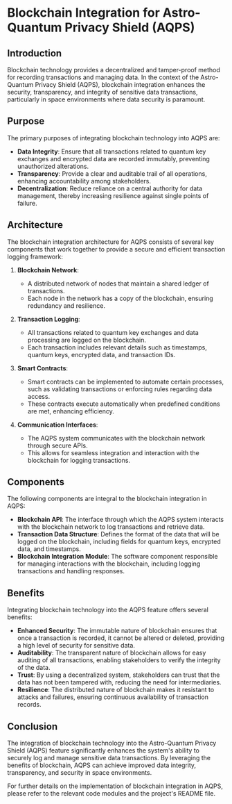 # Blockchain Integration for Astro-Quantum Privacy Shield (AQPS)

## Introduction

Blockchain technology provides a decentralized and tamper-proof method for recording transactions and managing data. In the context of the Astro-Quantum Privacy Shield (AQPS), blockchain integration enhances the security, transparency, and integrity of sensitive data transactions, particularly in space environments where data security is paramount.

## Purpose

The primary purposes of integrating blockchain technology into AQPS are:

- **Data Integrity**: Ensure that all transactions related to quantum key exchanges and encrypted data are recorded immutably, preventing unauthorized alterations.
- **Transparency**: Provide a clear and auditable trail of all operations, enhancing accountability among stakeholders.
- **Decentralization**: Reduce reliance on a central authority for data management, thereby increasing resilience against single points of failure.

## Architecture

The blockchain integration architecture for AQPS consists of several key components that work together to provide a secure and efficient transaction logging framework:

1. **Blockchain Network**:
   - A distributed network of nodes that maintain a shared ledger of transactions.
   - Each node in the network has a copy of the blockchain, ensuring redundancy and resilience.

2. **Transaction Logging**:
   - All transactions related to quantum key exchanges and data processing are logged on the blockchain.
   - Each transaction includes relevant details such as timestamps, quantum keys, encrypted data, and transaction IDs.

3. **Smart Contracts**:
   - Smart contracts can be implemented to automate certain processes, such as validating transactions or enforcing rules regarding data access.
   - These contracts execute automatically when predefined conditions are met, enhancing efficiency.

4. **Communication Interfaces**:
   - The AQPS system communicates with the blockchain network through secure APIs.
   - This allows for seamless integration and interaction with the blockchain for logging transactions.

## Components

The following components are integral to the blockchain integration in AQPS:

- **Blockchain API**: The interface through which the AQPS system interacts with the blockchain network to log transactions and retrieve data.
- **Transaction Data Structure**: Defines the format of the data that will be logged on the blockchain, including fields for quantum keys, encrypted data, and timestamps.
- **Blockchain Integration Module**: The software component responsible for managing interactions with the blockchain, including logging transactions and handling responses.

## Benefits

Integrating blockchain technology into the AQPS feature offers several benefits:

- **Enhanced Security**: The immutable nature of blockchain ensures that once a transaction is recorded, it cannot be altered or deleted, providing a high level of security for sensitive data.
- **Auditability**: The transparent nature of blockchain allows for easy auditing of all transactions, enabling stakeholders to verify the integrity of the data.
- **Trust**: By using a decentralized system, stakeholders can trust that the data has not been tampered with, reducing the need for intermediaries.
- **Resilience**: The distributed nature of blockchain makes it resistant to attacks and failures, ensuring continuous availability of transaction records.

## Conclusion

The integration of blockchain technology into the Astro-Quantum Privacy Shield (AQPS) feature significantly enhances the system's ability to securely log and manage sensitive data transactions. By leveraging the benefits of blockchain, AQPS can achieve improved data integrity, transparency, and security in space environments.

For further details on the implementation of blockchain integration in AQPS, please refer to the relevant code modules and the project's README file.
